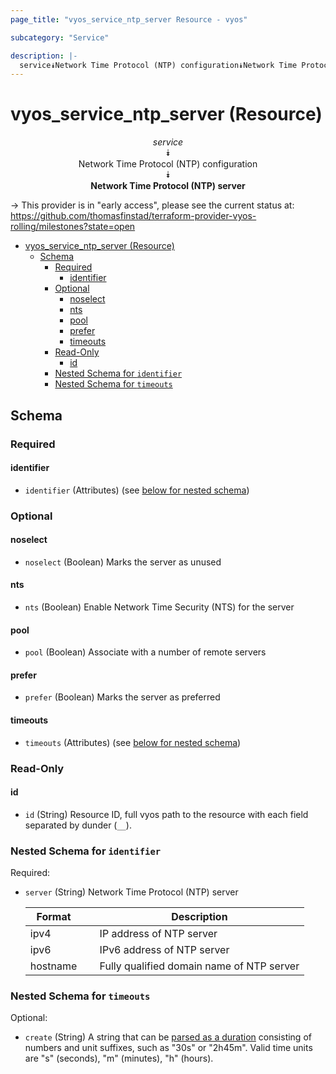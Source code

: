 ```yaml
---
page_title: "vyos_service_ntp_server Resource - vyos"

subcategory: "Service"

description: |-
  service⯯Network Time Protocol (NTP) configuration⯯Network Time Protocol (NTP) server
---
```


# vyos_service_ntp_server (Resource)
<center>

*service*  
⯯  
Network Time Protocol (NTP) configuration  
⯯  
**Network Time Protocol (NTP) server**


</center>

-> This provider is in "early access", please see the current status at: https://github.com/thomasfinstad/terraform-provider-vyos-rolling/milestones?state=open

<!--TOC-->

- [vyos_service_ntp_server (Resource)](#vyos_service_ntp_server-resource)
  - [Schema](#schema)
    - [Required](#required)
      - [identifier](#identifier)
    - [Optional](#optional)
      - [noselect](#noselect)
      - [nts](#nts)
      - [pool](#pool)
      - [prefer](#prefer)
      - [timeouts](#timeouts)
    - [Read-Only](#read-only)
      - [id](#id)
    - [Nested Schema for `identifier`](#nested-schema-for-identifier)
    - [Nested Schema for `timeouts`](#nested-schema-for-timeouts)

<!--TOC-->

<!-- schema generated by tfplugindocs -->
## Schema

### Required

#### identifier
- `identifier` (Attributes) (see [below for nested schema](#nestedatt--identifier))

### Optional

#### noselect
- `noselect` (Boolean) Marks the server as unused
#### nts
- `nts` (Boolean) Enable Network Time Security (NTS) for the server
#### pool
- `pool` (Boolean) Associate with a number of remote servers
#### prefer
- `prefer` (Boolean) Marks the server as preferred
#### timeouts
- `timeouts` (Attributes) (see [below for nested schema](#nestedatt--timeouts))

### Read-Only

#### id
- `id` (String) Resource ID, full vyos path to the resource with each field separated by dunder (`__`).

<a id="nestedatt--identifier"></a>
### Nested Schema for `identifier`

Required:

- `server` (String) Network Time Protocol (NTP) server

    |  Format    &emsp;|  Description                                |
    |------------|---------------------------------------------|
    |  ipv4      &emsp;|  IP address of NTP server                   |
    |  ipv6      &emsp;|  IPv6 address of NTP server                 |
    |  hostname  &emsp;|  Fully qualified domain name of NTP server  |


<a id="nestedatt--timeouts"></a>
### Nested Schema for `timeouts`

Optional:

- `create` (String) A string that can be [parsed as a duration](https://pkg.go.dev/time#ParseDuration) consisting of numbers and unit suffixes, such as &#34;30s&#34; or &#34;2h45m&#34;. Valid time units are &#34;s&#34; (seconds), &#34;m&#34; (minutes), &#34;h&#34; (hours).

